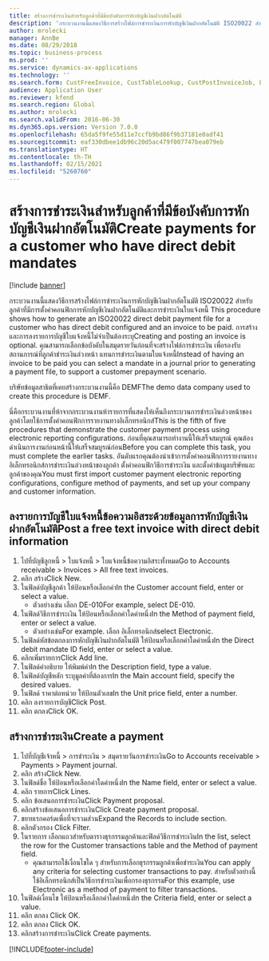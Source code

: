 ```yaml
---
title: สร้างการชำระเงินสำหรับลูกค้าที่มีข้อบังคับการหักบัญชีเงินฝากอัตโนมัติ
description: 'กระบวนงานนี้แสดงวิธีการสร้างไฟล์การชำระเงินการหักบัญชีเงินฝากอัตโนมัติ ISO20022 สำหรับลูกค้าที่มีการตั้งค่าคอนฟิกการหักบัญชีเงินฝากอัตโนมัติและการชำระเงินใบแจ้งหนี้ '
author: mrolecki
manager: AnnBe
ms.date: 08/29/2018
ms.topic: business-process
ms.prod: ''
ms.service: dynamics-ax-applications
ms.technology: ''
ms.search.form: CustFreeInvoice, CustTableLookup, CustPostInvoiceJob, LedgerJournalTable, LedgerJournalTransCustPaym, SysQueryForm, CustPaymProposalEdit, BankAccountTableLookUp
audience: Application User
ms.reviewer: kfend
ms.search.region: Global
ms.author: mrolecki
ms.search.validFrom: 2016-06-30
ms.dyn365.ops.version: Version 7.0.0
ms.openlocfilehash: 65da5f9fe55d11e7ccfb9bd86f9b37181e0adf41
ms.sourcegitcommit: eaf330dbee1db96c20d5ac479f007747bea079eb
ms.translationtype: HT
ms.contentlocale: th-TH
ms.lasthandoff: 02/15/2021
ms.locfileid: "5260760"
---
```

# <a name="create-payments-for-a-customer-who-have-direct-debit-mandates"></a><span data-ttu-id="0da33-103">สร้างการชำระเงินสำหรับลูกค้าที่มีข้อบังคับการหักบัญชีเงินฝากอัตโนมัติ</span><span class="sxs-lookup"><span data-stu-id="0da33-103">Create payments for a customer who have direct debit mandates</span></span>

[!include [banner](../../includes/banner.md)]

<span data-ttu-id="0da33-104">กระบวนงานนี้แสดงวิธีการสร้างไฟล์การชำระเงินการหักบัญชีเงินฝากอัตโนมัติ ISO20022 สำหรับลูกค้าที่มีการตั้งค่าคอนฟิกการหักบัญชีเงินฝากอัตโนมัติและการชำระเงินใบแจ้งหนี้ </span><span class="sxs-lookup"><span data-stu-id="0da33-104">This procedure shows how to generate an ISO20022 direct debit payment file for a customer who has direct debit configured and an invoice to be paid.</span></span> <span data-ttu-id="0da33-105">การสร้าง และการลงรายการบัญชีใบแจ้งหนี้ไม่จำเป็นต้องระบุ</span><span class="sxs-lookup"><span data-stu-id="0da33-105">Creating and posting an invoice is optional.</span></span> <span data-ttu-id="0da33-106">คุณสามารถเลือกข้อบังคับในสมุดรายวันก่อนที่จะสร้างไฟล์การชำระเงิน เพื่อรองรับสถานการณ์ที่ลูกค้าชำระเงินล่วงหน้า แทนการชำระเงินตามใบแจ้งหนี้</span><span class="sxs-lookup"><span data-stu-id="0da33-106">Instead of having an invoice to be paid you can select a mandate in a journal prior to generating a payment file, to support a customer prepayment scenario.</span></span>



<span data-ttu-id="0da33-107">บริษัทข้อมูลสาธิตที่เคยสร้างกระบวนงานนี้คือ DEMF</span><span class="sxs-lookup"><span data-stu-id="0da33-107">The demo data company used to create this procedure is DEMF.</span></span>



<span data-ttu-id="0da33-108">นี่คือกระบวนงานที่ห้าจากกระบวนงานห้ารายการที่แสดงให้เห็นถึงกระบวนการชำระเงินล่วงหน้าของลูกค้าโดยใช้การตั้งค่าคอนฟิกการรายงานทางอิเล็กทรอนิกส์</span><span class="sxs-lookup"><span data-stu-id="0da33-108">This is the fifth of five procedures that demonstrate the customer payment process using electronic reporting configurations.</span></span> <span data-ttu-id="0da33-109">ก่อนที่คุณสามารถทำงานนี้ให้เสร็จสมบูรณ์ คุณต้องดำเนินการงานก่อนหน้านี้ให้เสร็จสมบูรณ์ก่อน</span><span class="sxs-lookup"><span data-stu-id="0da33-109">Before you can complete this task, you must complete the earlier tasks.</span></span> <span data-ttu-id="0da33-110">อันดับแรกคุณต้องนำเข้าการตั้งค่าคอนฟิกการรายงานทางอิเล็กทรอนิกส์การชำระเงินล่วงหน้าของลูกค้า ตั้งค่าคอนฟิกวิธีการชำระเงิน และตั้งค่าข้อมูลบริษัทและลูกค้าของคุณ</span><span class="sxs-lookup"><span data-stu-id="0da33-110">You must first import customer payment electronic reporting configurations, configure method of payments, and set up your company and customer information.</span></span> 


## <a name="post-a-free-text-invoice-with-direct-debit-information"></a><span data-ttu-id="0da33-111">ลงรายการบัญชีใบแจ้งหนี้ข้อความอิสระด้วยข้อมูลการหักบัญชีเงินฝากอัตโนมัติ</span><span class="sxs-lookup"><span data-stu-id="0da33-111">Post a free text invoice with direct debit information</span></span>
1. <span data-ttu-id="0da33-112">ไปที่บัญชีลูกหนี้ > ใบแจ้งหนี้ > ใบแจ้งหนี้ข้อความอิสระทั้งหมด</span><span class="sxs-lookup"><span data-stu-id="0da33-112">Go to Accounts receivable > Invoices > All free text invoices.</span></span>
2. <span data-ttu-id="0da33-113">คลิก สร้าง</span><span class="sxs-lookup"><span data-stu-id="0da33-113">Click New.</span></span>
3. <span data-ttu-id="0da33-114">ในฟิลด์บัญชีลูกค้า ให้ป้อนหรือเลือกค่า</span><span class="sxs-lookup"><span data-stu-id="0da33-114">In the Customer account field, enter or select a value.</span></span>
    * <span data-ttu-id="0da33-115">ตัวอย่างเช่น เลือก DE-010</span><span class="sxs-lookup"><span data-stu-id="0da33-115">For example, select DE-010.</span></span>  
4. <span data-ttu-id="0da33-116">ในฟิลด์วิธีการชำระเงิน ให้ป้อนหรือเลือกค่าใดค่าหนึ่ง</span><span class="sxs-lookup"><span data-stu-id="0da33-116">In the Method of payment field, enter or select a value.</span></span>
    * <span data-ttu-id="0da33-117">ตัวอย่างเช่น</span><span class="sxs-lookup"><span data-stu-id="0da33-117">For example.</span></span> <span data-ttu-id="0da33-118">เลือก อิเล็กทรอนิกส์</span><span class="sxs-lookup"><span data-stu-id="0da33-118">select Electronic.</span></span>  
5. <span data-ttu-id="0da33-119">ในฟิลด์หัสข้อตกลงการหักบัญชีเงินฝากอัตโนมัติ ให้ป้อนหรือเลือกค่าใดค่าหนึ่ง</span><span class="sxs-lookup"><span data-stu-id="0da33-119">In the Direct debit mandate ID field, enter or select a value.</span></span>
6. <span data-ttu-id="0da33-120">คลิกเพิ่มรายการ</span><span class="sxs-lookup"><span data-stu-id="0da33-120">Click Add line.</span></span>
7. <span data-ttu-id="0da33-121">ในฟิลด์คำอธิบาย ให้พิมพ์ค่า</span><span class="sxs-lookup"><span data-stu-id="0da33-121">In the Description field, type a value.</span></span>
8. <span data-ttu-id="0da33-122">ในฟิลด์บัญชีหลัก ระบุมูลค่าที่ต้องการ</span><span class="sxs-lookup"><span data-stu-id="0da33-122">In the Main account field, specify the desired values.</span></span>
9. <span data-ttu-id="0da33-123">ในฟิลด์ ราคาต่อหน่วย ให้ป้อนตัวเลข</span><span class="sxs-lookup"><span data-stu-id="0da33-123">In the Unit price field, enter a number.</span></span>
10. <span data-ttu-id="0da33-124">คลิก ลงรายการบัญชี</span><span class="sxs-lookup"><span data-stu-id="0da33-124">Click Post.</span></span>
11. <span data-ttu-id="0da33-125">คลิก ตกลง</span><span class="sxs-lookup"><span data-stu-id="0da33-125">Click OK.</span></span>

## <a name="create-a-payment"></a><span data-ttu-id="0da33-126">สร้างการชำระเงิน</span><span class="sxs-lookup"><span data-stu-id="0da33-126">Create a payment</span></span>
1. <span data-ttu-id="0da33-127">ไปที่บัญชีเจ้าหนี้ > การชำระเงิน > สมุดรายวันการชำระเงิน</span><span class="sxs-lookup"><span data-stu-id="0da33-127">Go to Accounts receivable > Payments > Payment journal.</span></span>
2. <span data-ttu-id="0da33-128">คลิก สร้าง</span><span class="sxs-lookup"><span data-stu-id="0da33-128">Click New.</span></span>
3. <span data-ttu-id="0da33-129">ในฟิลด์ชื่อ ให้ป้อนหรือเลือกค่าใดค่าหนึ่ง</span><span class="sxs-lookup"><span data-stu-id="0da33-129">In the Name field, enter or select a value.</span></span>
4. <span data-ttu-id="0da33-130">คลิก รายการ</span><span class="sxs-lookup"><span data-stu-id="0da33-130">Click Lines.</span></span>
5. <span data-ttu-id="0da33-131">คลิก ข้อเสนอการชำระเงิน</span><span class="sxs-lookup"><span data-stu-id="0da33-131">Click Payment proposal.</span></span>
6. <span data-ttu-id="0da33-132">คลิกสร้างข้อเสนอการชำระเงิน</span><span class="sxs-lookup"><span data-stu-id="0da33-132">Click Create payment proposal.</span></span>
7. <span data-ttu-id="0da33-133">ขยายเรกคอร์ดเพื่อที่จะรวมส่วน</span><span class="sxs-lookup"><span data-stu-id="0da33-133">Expand the Records to include section.</span></span>
8. <span data-ttu-id="0da33-134">คลิกตัวกรอง </span><span class="sxs-lookup"><span data-stu-id="0da33-134">Click Filter.</span></span>
9. <span data-ttu-id="0da33-135">ในรายการ เลือกแถวสำหรับตารางธุรกรรมลูกค้าและฟิลด์วิธีการชำระเงิน</span><span class="sxs-lookup"><span data-stu-id="0da33-135">In the list, select the row for the Customer transactions table and the Method of payment field.</span></span>
    * <span data-ttu-id="0da33-136">คุณสามารถใช้เงื่อนไขใด ๆ สำหรับการเลือกธุรกรรมลูกค้าเพื่อชำระเงิน</span><span class="sxs-lookup"><span data-stu-id="0da33-136">You can apply any criteria for selecting customer transactions to pay.</span></span> <span data-ttu-id="0da33-137">สำหรับตัวอย่างนี้ ใช้อิเล็กทรอนิกส์เป็นวิธีการชำระเงินเพื่อกรองธุรกรรม</span><span class="sxs-lookup"><span data-stu-id="0da33-137">For this example, use Electronic as a method of payment to filter transactions.</span></span>  
10. <span data-ttu-id="0da33-138">ในฟิลด์เงื่อนไข ให้ป้อนหรือเลือกค่าใดค่าหนึ่ง</span><span class="sxs-lookup"><span data-stu-id="0da33-138">In the Criteria field, enter or select a value.</span></span>
11. <span data-ttu-id="0da33-139">คลิก ตกลง </span><span class="sxs-lookup"><span data-stu-id="0da33-139">Click OK.</span></span>
12. <span data-ttu-id="0da33-140">คลิก ตกลง </span><span class="sxs-lookup"><span data-stu-id="0da33-140">Click OK.</span></span>
13. <span data-ttu-id="0da33-141">คลิกสร้างการชำระเงิน</span><span class="sxs-lookup"><span data-stu-id="0da33-141">Click Create payments.</span></span>


[!INCLUDE[footer-include](../../../includes/footer-banner.md)]